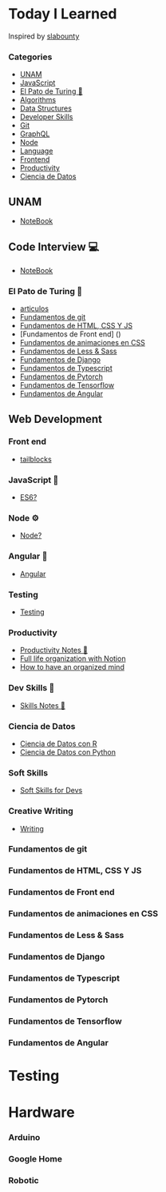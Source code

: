 # Today I Learned
Inspired by [slabounty](https://github.com/slabounty/til) 

### Categories

- [UNAM](#UNAM)
- [JavaScript](#JavaScript-)
- [El Pato de Turing 🧠](#el-pato-de-turing)
- [Algorithms](#algorithms)
- [Data Structures](#datastructures)
- [Developer Skills](#devskills)
- [Git](#git)
- [GraphQL](#graphql)
- [Node](#node)
- [Language](#language)
- [Frontend](#front-end)
- [Productivity](#productivity)
- [Ciencia de Datos](#Ciencia-de-Datos)


## UNAM
- [NoteBook](unam/notes.md)

## Code Interview 💻
- [NoteBook](https://github.com/patodeturing/til/tree/master/codeInterview)

### El Pato de Turing 🧠
- [articulos](articulos)
- [Fundamentos de git]()
- [Fundamentos de HTML, CSS Y JS]()
- [Fundamentos de Front end] ()
- [Fundamentos de animaciones en CSS]()
- [Fundamentos de Less & Sass]()
- [Fundamentos de Django]()
- [Fundamentos de Typescript]()
- [Fundamentos de Pytorch]()
- [Fundamentos de Tensorflow]()
- [Fundamentos de Angular]()

## Web Development

### Front end
- [tailblocks](tailblocks/readMe.md)

### JavaScript 🍋
- [ES6?](javascript/ES6_notes.md)

### Node ⚙️
- [Node?](node_notes.md)

### Angular 🎒
- [Angular](angular_notes.md)

### Testing
- [Testing]( yolo )

### Productivity

- [Productivity Notes 📓](productivity_notes.md)
- [Full life organization with Notion](https://www.youtube.com/watch?v=9a6lV8JVhf8)
- [How to have an organized mind](https://www.youtube.com/watch?v=QdQYXwrBhfM)


### Dev Skills 🙋
- [ Skills Notes 📓](skills_notes.md)

### Ciencia de Datos
- [Ciencia de Datos con R](DataScience/DataScience_R_notes.md)
- [Ciencia de Datos con Python ](DataScience/DataScience_R_notes.md)

### Soft Skills
- [Soft Skills for Devs](Softskills.md)

### Creative Writing
- [Writing](writing.md)












### Fundamentos de git
### Fundamentos de HTML, CSS Y JS
### Fundamentos de Front end
### Fundamentos de animaciones en CSS
### Fundamentos de Less & Sass
### Fundamentos de Django
### Fundamentos de Typescript
### Fundamentos de Pytorch
### Fundamentos de Tensorflow
### Fundamentos de Angular



# Testing

# Hardware

### Arduino

### Google Home


### Robotic


